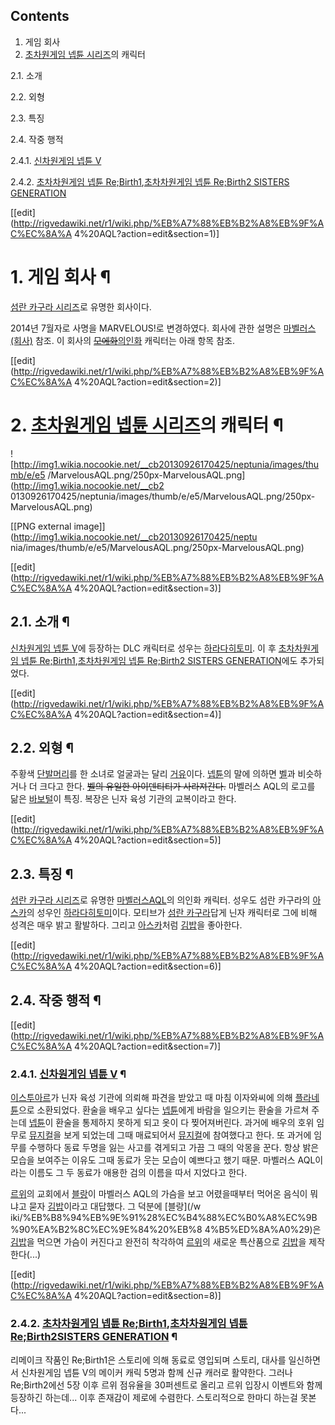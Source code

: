 ## Contents

    

1. 게임 회사 
2. [초차원게임 넵튠 시리즈](%EC%B4%88%EC%B0%A8%EC%9B%90%EA%B2%8C%EC%9E%84%20%EB%84%B5%ED%8A%A0%20%EC%8B%9C%EB%A6%AC%EC%A6%88.md)의 캐릭터 
    

2.1. 소개

2.2. 외형

2.3. 특징

2.4. 작중 행적

    

2.4.1. [신차원게임 넵튠 V](%EC%8B%A0%EC%B0%A8%EC%9B%90%EA%B2%8C%EC%9E%84%20%EB%84%B5%ED%8A%A0%20V.md)

2.4.2. [초차차원게임 넵튠 Re;Birth1](%EC%B4%88%EC%B0%A8%EC%B0%A8%EC%9B%90%EA%B2%8C%EC%9E%84%20%EB%84%B5%ED%8A%A0%20Re%3BBirth1.md),[초차차원게임 넵튠 Re;Birth2 SISTERS GENERATION](%EC%B4%88%EC%B0%A8%EC%B0%A8%EC%9B%90%EA%B2%8C%EC%9E%84%20%EB%84%B5%ED%8A%A0%20Re%3BBirth2%20SISTERS%20GENERATION.md)

[[edit](http://rigvedawiki.net/r1/wiki.php/%EB%A7%88%EB%B2%A8%EB%9F%AC%EC%8A%A
4%20AQL?action=edit&section=1)]

# 1. 게임 회사 ¶

[섬란 카구라 시리즈](%EC%84%AC%EB%9E%80%20%EC%B9%B4%EA%B5%AC%EB%9D%BC%20%EC%8B%9C%EB%A6%AC%EC%A6%88.md)로 유명한 회사이다.

  

2014년 7월자로 사명을 MARVELOUS!로 변경하였다. 회사에 관한 설명은
[마벨러스(회사)](%EB%A7%88%EB%B2%A8%EB%9F%AC%EC%8A%A4%28%ED%9A%8C%EC%82%AC%29.md)
참조. 이 회사의 <del>[모에화](%EB%AA%A8%EC%97%90%ED%99%94.md)</del>[의인화](%EC%9D%98%EC%9D%B8%ED%99%94.md) 캐릭터는 아래 항목 참조.

[[edit](http://rigvedawiki.net/r1/wiki.php/%EB%A7%88%EB%B2%A8%EB%9F%AC%EC%8A%A
4%20AQL?action=edit&section=2)]

# 2. [초차원게임 넵튠 시리즈](%EC%B4%88%EC%B0%A8%EC%9B%90%EA%B2%8C%EC%9E%84%20%EB%84%B5%ED%8A%A0%20%EC%8B%9C%EB%A6%AC%EC%A6%88.md)의 캐릭터 ¶

![http://img1.wikia.nocookie.net/__cb20130926170425/neptunia/images/thumb/e/e5
/MarvelousAQL.png/250px-MarvelousAQL.png](http://img1.wikia.nocookie.net/__cb2
0130926170425/neptunia/images/thumb/e/e5/MarvelousAQL.png/250px-
MarvelousAQL.png)

[[PNG external image]](http://img1.wikia.nocookie.net/__cb20130926170425/neptu
nia/images/thumb/e/e5/MarvelousAQL.png/250px-MarvelousAQL.png)

[[edit](http://rigvedawiki.net/r1/wiki.php/%EB%A7%88%EB%B2%A8%EB%9F%AC%EC%8A%A
4%20AQL?action=edit&section=3)]

## 2.1. 소개 ¶

[신차원게임 넵튠 V](%EC%8B%A0%EC%B0%A8%EC%9B%90%EA%B2%8C%EC%9E%84%20%EB%84%B5%ED%8A%A0%20V.md)에 등장하는 DLC 캐릭터로 성우는 [하라다히토미](%ED%95%98%EB%9D%BC%EB%8B%A4%20%ED%9E%88%ED%86%A0%EB%AF%B8.md). 이 후
[초차차원게임 넵튠 Re;Birth1](%EC%B4%88%EC%B0%A8%EC%B0%A8%EC%9B%90%EA%B2%8C%EC%9E%84%20%EB%84%B5%ED%8A%A0%20Re%3BBirth1.md),[초차차원게임 넵튠 Re;Birth2 SISTERS GENERATION](%EC%B4%88%EC%B0%A8%EC%B0%A8%EC%9B%90%EA%B2%8C%EC%9E%84%20%EB%84%B5%ED%8A%A0%20Re%3BBirth2%20SISTERS%20GENERATION.md)에도 추가되었다.

[[edit](http://rigvedawiki.net/r1/wiki.php/%EB%A7%88%EB%B2%A8%EB%9F%AC%EC%8A%A
4%20AQL?action=edit&section=4)]

## 2.2. 외형 ¶

주황색 [단발머리](%EB%8B%A8%EB%B0%9C%EB%A8%B8%EB%A6%AC.md)를 한 소녀로 얼굴과는 달리
[거유](%EA%B1%B0%EC%9C%A0.md)이다. [넵튠](%EB%84%B5%ED%8A%A0%28%EC%B4%88%EC%B0%A8%EC%9B%90%EA%B2%8C%EC%9E%84%20%EB%84%B5%ED%8A%A0%29.md)의 말에 의하면 [벨](%EB%B2%A8%28%EC%B4%88%EC%B0%A8%EC%9B%90%EA%B2%8C%EC%9E%84%20%EB%84%B5%ED%8A%A0%29.md)과 비슷하거나 더 크다고 한다. <del>[벨](%EB%B2%A8%28%EC%B4%88%EC%B0%A8%EC%9B%90%EA%B2%8C%EC%9E%84%20%EB%84%B5%ED%8A%A0%29.md)의 유일한 아이덴티티가 사라져간다.</del> 마벨러스 AQL의
로고를 닮은 [바보털](%EB%B0%94%EB%B3%B4%ED%84%B8.md)이 특징. 복장은 닌자 육성 기관의 교복이라고 한다.

[[edit](http://rigvedawiki.net/r1/wiki.php/%EB%A7%88%EB%B2%A8%EB%9F%AC%EC%8A%A
4%20AQL?action=edit&section=5)]

## 2.3. 특징 ¶

[섬란 카구라 시리즈](%EC%84%AC%EB%9E%80%20%EC%B9%B4%EA%B5%AC%EB%9D%BC%20%EC%8B%9C%EB%A6%AC%EC%A6%88.md)로 유명한 [마벨러스AQL](%EB%A7%88%EB%B2%A8%EB%9F%AC%EC%8A%A4%20AQL.md)의 의인화 캐릭터. 성우도 섬란 카구라의 [아스카](%EC%95%84%EC%8A%A4%EC%B9%B4%28%EC%84%AC%EB%9E%80%20%EC%B9%B4%EA%B5%AC%EB%9D%BC%29.md)의 성우인 [하라다히토미](%ED%95%98%EB%9D%BC%EB%8B%A4%20%ED%9E%88%ED%86%A0%EB%AF%B8.md)이다. 모티브가
[섬란 카구라](%EC%84%AC%EB%9E%80%20%EC%B9%B4%EA%B5%AC%EB%9D%BC.md)답게 닌자 캐릭터로 그에
비해 성격은 매우 밝고 활발하다. 그리고 [아스카](%EC%95%84%EC%8A%A4%EC%B9%B4%28%EC%84%AC%EB%9E%80%20%EC%B9%B4%EA%B5%AC%EB%9D%BC%29.md)처럼 [김밥](%EA%B9%80%EB%B0%A5.md)을
좋아한다.

[[edit](http://rigvedawiki.net/r1/wiki.php/%EB%A7%88%EB%B2%A8%EB%9F%AC%EC%8A%A
4%20AQL?action=edit&section=6)]

## 2.4. 작중 행적 ¶

[[edit](http://rigvedawiki.net/r1/wiki.php/%EB%A7%88%EB%B2%A8%EB%9F%AC%EC%8A%A
4%20AQL?action=edit&section=7)]

### 2.4.1. [신차원게임 넵튠 V](%EC%8B%A0%EC%B0%A8%EC%9B%90%EA%B2%8C%EC%9E%84%20%EB%84%B5%ED%8A%A0%20V.md) ¶

[이스투아르](%EC%9D%B4%EC%8A%A4%ED%88%AC%EC%95%84%EB%A5%B4.md)가 닌자 육성 기관에 의뢰해
파견을 받았고 때 마침 이자와씨에 의해 [플라네튠](%ED%94%8C%EB%9D%BC%EB%84%A4%ED%8A%A0.md)으로
소환되었다. 환술을 배우고 싶다는 [넵튠](%EB%84%B5%ED%8A%A0%28%EC%B4%88%EC%B0%A8%EC%9B%90%EA%B2%8C%EC%9E%84%20%EB%84%B5%ED%8A%A0%29.md)에게 바람을 일으키는 환술을 가르쳐 주는데 [넵튠](%EB%84%B5%ED%8A%A0%28%EC%B4%88%EC%B0%A8%EC%9B%90%EA%B2%8C%EC%9E%84%20%EB%84%B5%ED%8A%A0%29.md)이 환술을 통제하지 못하게 되고 옷이 다 찢어져버린다. 과거에 배우의 호위 임무로
[뮤지컬](%EB%AE%A4%EC%A7%80%EC%BB%AC.md)을 보게 되었는데 그때 매료되어서
[뮤지컬](%EB%AE%A4%EC%A7%80%EC%BB%AC.md)에 참여했다고 한다. 또 과거에 임무를 수행하다 동료 두명을 잃는
사고를 겪게되고 가끔 그 때의 악몽을 꾼다. 항상 밝은 모습을 보여주는 이유도 그때 동료가 웃는 모습이 예쁘다고 했기 때문. 마벨러스
AQL이라는 이름도 그 두 동료가 애용한 검의 이름을 따서 지었다고 한다.

  

[르위](%EB%A5%B4%EC%9C%84.md)의 교회에서 [블랑](%EB%B8%94%EB%9E%91%28%EC%B4%88%EC%B0%A8%EC%9B%90%EA%B2%8C%EC%9E%84%20%EB%84%B5%ED%8A%A0%29.md)이 마벨러스 AQL의 가슴을
보고 어렸을때부터 먹어온 음식이 뭐냐고 묻자 [김밥](%EA%B9%80%EB%B0%A5.md)이라고 대답했다. 그 덕분에 [블랑](/w
iki/%EB%B8%94%EB%9E%91%28%EC%B4%88%EC%B0%A8%EC%9B%90%EA%B2%8C%EC%9E%84%20%EB%8
4%B5%ED%8A%A0%29)은 [김밥](%EA%B9%80%EB%B0%A5.md)을 먹으면 가슴이 커진다고 완전히 착각하여
[르위](%EB%A5%B4%EC%9C%84.md)의 새로운 특산품으로 [김밥](%EA%B9%80%EB%B0%A5.md)을
제작한다(...)

[[edit](http://rigvedawiki.net/r1/wiki.php/%EB%A7%88%EB%B2%A8%EB%9F%AC%EC%8A%A
4%20AQL?action=edit&section=8)]

### 2.4.2. [초차차원게임 넵튠 Re;Birth1](%EC%B4%88%EC%B0%A8%EC%B0%A8%EC%9B%90%EA%B2%8C%EC%9E%84%20%EB%84%B5%ED%8A%A0%20Re%3BBirth1.md),[초차차원게임 넵튠 Re;Birth2SISTERS GENERATION](%EC%B4%88%EC%B0%A8%EC%B0%A8%EC%9B%90%EA%B2%8C%EC%9E%84%20%EB%84%B5%ED%8A%A0%20Re%3BBirth2%20SISTERS%20GENERATION.md) ¶

리메이크 작품인 Re;Birth1은 스토리에 의해 동료로 영입되며 스토리, 대사를 일신하면서 신차원게임 넵튠 V의 메이커 캐릭 5명과 함께
신규 캐러로 활약한다. 그러나 Re;Birth2에선 5장 이후 르위 점유율을 30퍼센트로 올리고 르위 입장시 이벤트와 함께 등장하긴
하는데... 이후 존재감이 제로에 수렴한다. 스토리적으로 한마디 하는걸 못본다...

